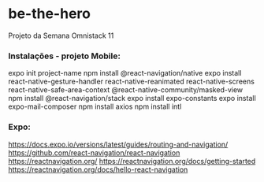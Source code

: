 # be-the-hero
Projeto da Semana Omnistack 11

### Instalações - projeto Mobile:
expo init project-name
npm install @react-navigation/native
expo install react-native-gesture-handler react-native-reanimated react-native-screens react-native-safe-area-context @react-native-community/masked-view
npm install @react-navigation/stack
expo install expo-constants
expo install expo-mail-composer
npm install axios
npm install intl

### Expo:
https://docs.expo.io/versions/latest/guides/routing-and-navigation/
https://github.com/react-navigation/react-navigation
https://reactnavigation.org/
https://reactnavigation.org/docs/getting-started
https://reactnavigation.org/docs/hello-react-navigation
